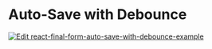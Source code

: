 # Auto-Save with Debounce

[![Edit react-final-form-auto-save-with-debounce-example](https://codesandbox.io/static/img/play-codesandbox.svg)](https://codesandbox.io/s/5w4yrpyo7k)
